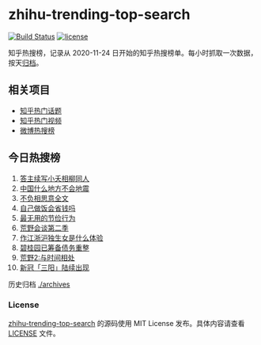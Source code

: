 # zhihu-trending-top-search

[![Build Status](https://github.com/justjavac/zhihu-trending-top-search/workflows/ci/badge.svg?branch=main)](https://github.com/justjavac/zhihu-trending-top-search/actions)
[![license](https://img.shields.io/github/license/justjavac/zhihu-trending-top-search)](https://github.com/justjavac/zhihu-trending-top-search/blob/main/LICENSE)

知乎热搜榜，记录从 2020-11-24
日开始的知乎热搜榜单。每小时抓取一次数据，按天[归档](./archives)。

## 相关项目

- [知乎热门话题](https://github.com/justjavac/zhihu-trending-hot-questions)
- [知乎热门视频](https://github.com/justjavac/zhihu-trending-hot-video)
- [微博热搜榜](https://github.com/justjavac/weibo-trending-hot-search)

## 今日热搜榜

<!-- BEGIN -->
<!-- 最后更新时间 Sat Aug 12 2023 05:01:41 GMT+0800 (China Standard Time) -->

1. [答主续写小夭相柳同人](https://www.zhihu.com/search?q=答主续写小夭相柳同人)
1. [中国什么地方不会地震](https://www.zhihu.com/search?q=中国什么地方不会地震)
1. [不负相思意全文](https://www.zhihu.com/search?q=不负相思意全文)
1. [自己做饭会省钱吗](https://www.zhihu.com/search?q=自己做饭会省钱吗)
1. [最无用的节俭行为](https://www.zhihu.com/search?q=最无用的节俭行为)
1. [荒野会谈第二季](https://www.zhihu.com/search?q=荒野会谈第二季)
1. [作江浙沪独生女是什么体验](https://www.zhihu.com/search?q=作江浙沪独生女是什么体验)
1. [碧桂园已筹备债务重整](https://www.zhihu.com/search?q=碧桂园已筹备债务重整)
1. [荒野2:与时间相处](https://www.zhihu.com/search?q=荒野2:与时间相处)
1. [新冠「三阳」陆续出现](https://www.zhihu.com/search?q=新冠「三阳」陆续出现)

<!-- END -->

历史归档 [./archives](./archives)

### License

[zhihu-trending-top-search](https://github.com/justjavac/zhihu-trending-top-search)
的源码使用 MIT License 发布。具体内容请查看 [LICENSE](./LICENSE) 文件。
